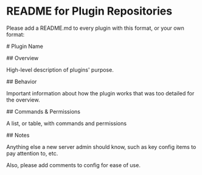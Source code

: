 # README for Plugin Repositories

Please add a README.md to every plugin with this format, or your own format:

\# Plugin Name

\## Overview

High-level description of plugins' purpose.

\## Behavior

Important information about how the plugin works that was too detailed for the overview.

\## Commands & Permissions

A list, or table, with commands and permissions

\## Notes

Anything else a new server admin should know, such as key config items to pay attention to, etc.

Also, please add comments to config for ease of use.
